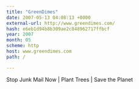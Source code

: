 ```yaml
---
title: "GreenDimes"
date: 2007-05-13 04:08:13 +0000
external-url: http://www.greendimes.com/
hash: e6eb1d94b8b309ae2c848962717ffbcf
year: 2007
month: 05
scheme: http
host: www.greendimes.com
path: /

---
```


Stop Junk Mail Now | Plant Trees | Save the Planet
